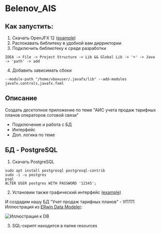 # Belenov_AIS
## Как запустить:
1. Скачать OpenJFX 12 ([example](https://github.com/Devorlon/OpenJFX-Installation-Linux))
2. Распокавать библитеку в удобной вам дирриктории
3. Подключить библиотеку к среде разработки
```
IDEA -> File -> Project Structure -> Lib && Global Lib -> '+' -> Java -> 'path' -> add
```
4. Добавить зависимать сбоки
```
--module-path "/home/vboxuser/.javafx/lib" --add-modules javafx.controls,javafx.fxml
```

## Описание
Создать десктопное приложение по теме "АИС учета продаж тарифных планов операторов сотовой связи"
- Подключение и работа с БД
- Интерфейс
- Доп. логика по теме

## БД - PostgreSQL
1. Cкачать PostgreSQL
```
sudo apt install postgresql postgresql-contrib
sudo -i -u postgres
psql
ALTER USER postgres WITH PASSWORD '12345';
``` 
2. Установим также графический интерфейс ([example](https://www.pgadmin.org/download/pgadmin-4-apt/))

И создадим нашу БД "Учет продаж тарифных планов" - УПТП
Иллюстрация из [ERwin Data Modeler](https://ru.wikipedia.org/wiki/ERwin_Data_Modeler):

![Иллюстрация к DB](https://github.com/luchikAR/AppKursowaya_Belenov/blob/main/BD_java.jpg)

3. SQL-скрипт находится в папке resources
